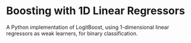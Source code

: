 # Boosting with 1D Linear Regressors
A Python implementation of LogitBoost, using 1-dimensional linear regressors as weak learners, for binary classification.
